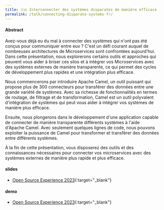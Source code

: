 ```yaml
---
title: 🇫🇷 Interconnecter des systèmes disparates de manière efficace
permalink: /talk/connecting-disparate-systems-fr/
---
```


#### Abstract

Avez-vous déjà eu du mal à connecter des systèmes qui n'ont pas été conçus pour communiquer entre eux ? C'est un défi courant auquel de nombreuses architectures de Microservices sont confrontées aujourd'hui. Dans cette présentation, nous explorerons certains outils et approches qui peuvent vous aider à briser ces silos et à intégrer vos Microservices avec des systèmes externes de manière transparente, ce qui permet des cycles de développement plus rapides et une intégration plus efficace.

Nous commencerons par introduire Apache Camel, un outil puissant qui propose plus de 300 connecteurs pour transférer des données entre une grande variété de systèmes. Avec sa richesse de fonctionnalités en termes de routage, de filtrage et de transformation, Camel est un outil polyvalent d'intégration de systèmes qui peut vous aider à intégrer vos systèmes de manière plus efficace.

Ensuite, nous plongerons dans le développement d'une application capable de connecter de manière transparente différents systèmes à l'aide d'Apache Camel. Avec seulement quelques lignes de code, nous pouvons exploiter la puissance de Camel pour transformer et transférer des données entre différents systèmes.

À la fin de cette présentation, vous disposerez des outils et des connaissances nécessaires pour connecter vos microservices avec des systèmes externes de manière plus rapide et plus efficace.


#### slides
- [Open Source Experience 2023](https://speakerdeck.com/zbendhiba/nterconnecter-des-systemes-disparates-de-maniere-efficace){:target="_blank"}

#### demo
- [Open Source Experience 2023](https://github.com/zbendhiba/telegram-kafka/tree/20231207-ospx){:target="_blank"}
